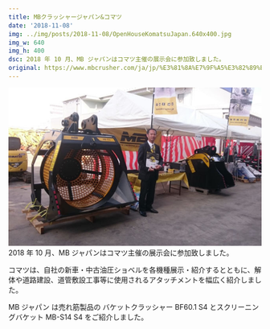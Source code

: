 ```yaml
---
title: MBクラッシャージャパン&コマツ
date: '2018-11-08'
img: ../img/posts/2018-11-08/OpenHouseKomatsuJapan.640x400.jpg
img_w: 640
img_h: 400
dsc: 2018 年 10 月、MB ジャパンはコマツ主催の展示会に参加致しました。
original: https://www.mbcrusher.com/ja/jp/%E3%81%8A%E7%9F%A5%E3%82%89%E3%81%9B/news/mb%E3%82%AF%E3%83%A9%E3%83%83%E3%82%B7%E3%83%A3%E3%83%BC%E3%82%B8%E3%83%A3%E3%83%91%E3%83%B3-%E3%82%B3%E3%83%9E%E3%83%84
---
```

<img 
    src="../img/posts/2018-11-08/OpenHouseKomatsuJapan.640x400.jpg"
    alt="OpenHouseKomatsuJapan.640x400"
    class="rounded-2xl"
/>
2018 年 10 月、MB ジャパンはコマツ主催の展示会に参加致しました。

コマツは、自社の新車・中古油圧ショベルを各機種展示・紹介するとともに、解体や道路建設、道管敷設工事等に使用されるアタッチメントを幅広く紹介しました。

MB ジャパン は売れ筋製品の バケットクラッシャー BF60.1 S4 とスクリーニングバケット MB-S14 S4 をご紹介しました。